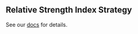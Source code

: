 ## Relative Strength Index Strategy

See our [docs](https://www.compasslabs.ai/docs/examples/rsi) for details.